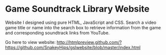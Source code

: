 # Game Soundtrack Library Website

Website I designed using pure HTML, JavaScript and CSS. Search a video game title or name into the search box to retrieve information from the game and corresponding soundtrack links from YouTube.

Go here to view website: http://htmlpreview.github.com/?https://github.com/SnakeyHips/gslwebsite/blob/master/index.html
